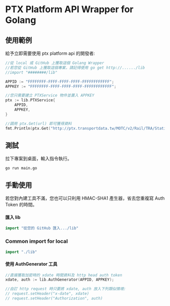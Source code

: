 # PTX Platform API Wrapper for Golang

## 使用範例
給予立即需要使用 ptx platform api 的開發者:
``` go
//從 local 或 GitHub 上獲取這個 Golang Wrapper
//若您從 GitHub 上獲取這個專案，請記得使用 go get http://....../lib
//import "########/lib" 

APPID := "FFFFFFFF-FFFF-FFFF-FFFF-FFFFFFFFFFFF";
APPKEY := "FFFFFFFF-FFFF-FFFF-FFFF-FFFFFFFFFFFF";

//您只需要建立 PTXService 物件並置入 APPKEY
ptx := lib.PTXService{
    APPID,
    APPKEY,
}

//調用 ptx.Get(url) 即可獲得資料
fmt.Println(ptx.Get("http://ptx.transportdata.tw/MOTC/v2/Rail/TRA/Station?$top=10&$format=JSON"))
```

## 測試
拉下專案到桌面，輸入指令執行。

``` shell
go run main.go
```

## 手動使用
若您對內建工具不滿，您也可以只利用 HMAC-SHA1 產生器，省去您重複寫 Auth Token 的時間。

#### 匯入 lib
``` go
import "從您的 GitHub 匯入.../lib"
```

### Common import for local
``` go
import "./lib"
```

#### 使用 AuthGenerator 工具
``` go
//直接獲取加密時的 xdate 時間資料及 http head auth token
xdate, auth := lib.AuthGenerator(APPID, APPKEY);

//自訂 http request 時只要將 xdate, auth 放入下列類似情境:
// request.setHeader("x-date", xdate)
// request.setHeader("Authorization", auth)
```

